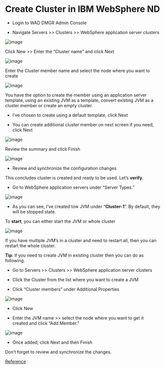 # Create Cluster in IBM WebSphere ND

-   Login to WAD DMGR Admin Console

-   Navigate Servers >> Clusters >> WebSphere application server clusters

![image](https://user-images.githubusercontent.com/3519706/80289879-48fb9b80-874a-11ea-8347-5f2faf567e8a.png)

Click New >> Enter the “Cluster name” and click Next

![image](https://user-images.githubusercontent.com/3519706/80289781-a6dbb380-8749-11ea-9ddf-badb6d9dd2d3.png)

Enter the Cluster member name and select the node where you want to create

![image](https://user-images.githubusercontent.com/3519706/80289787-ba871a00-8749-11ea-8c4b-9447b0fb52fc.png)

You have the option to create the member using an application server template, using an existing JVM as a template, convert existing JVM as a cluster member or create an empty cluster.

-   I’ve chosen to create using a default template, click Next

-   You can create additional cluster member on next screen if you need, click Next

![image](https://user-images.githubusercontent.com/3519706/80289798-cecb1700-8749-11ea-986a-b737b725004d.png)

Review the summary and click Finish

![image](https://user-images.githubusercontent.com/3519706/80289806-dc809c80-8749-11ea-94c3-9f887f40aa03.png)

-   Review and synchronize the configuration changes

This concludes cluster is created and ready to be used. Let’s  **verify.**

-   Go to WebSphere application servers under “Server Types.”

![image](https://user-images.githubusercontent.com/3519706/80289811-eaceb880-8749-11ea-9989-991f38d928f7.png)

-   As you can see, I’ve created tow JVM under “**Cluster-1**”. By default, they will be stopped state.

To  **start**, you can either start the JVM or whole cluster

![image](https://user-images.githubusercontent.com/3519706/80289820-fae69800-8749-11ea-8dc1-2fa2e084ab4c.png)

If you have multiple JVM’s in a cluster and need to restart all, then you can restart the whole cluster.

**Tip**: if you need to create JVM in existing cluster then you can do as following.

-   Go to Servers >> Clusters >> WebSphere application server clusters

-   Click the Cluster from the list where you want to create a JVM

-   Click “Cluster members” under Additional Properties

![image](https://user-images.githubusercontent.com/3519706/80289870-397c5280-874a-11ea-9da5-b327ae603ec2.png)

-   Click New

-   Enter the JVM name >> select the node where you want to get it created and click “Add Member.”

![image](https://user-images.githubusercontent.com/3519706/80289851-25d0ec00-874a-11ea-84c9-f30f23c7d6da.png)

-   Once added, click Next and then Finish

Don’t forget to review and synchronize the changes.

[Reference](https://geekflare.com/create-websphere-cluster/)